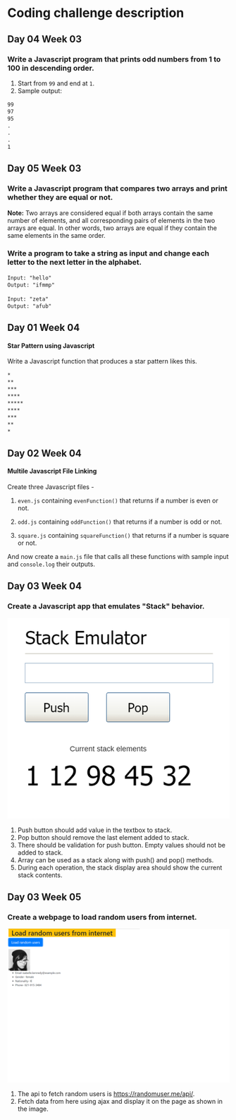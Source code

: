 # Coding challenge description

## Day 04 Week 03
### Write a Javascript program that prints odd numbers from 1 to 100 in descending order.


1. Start from `99` and end at `1`.
2. Sample output:
```
99
97
95
.
.
.
1
```
## Day 05 Week 03

### Write a Javascript program that compares two arrays and print whether they are equal or not.

**Note:** Two arrays are considered equal if both arrays contain the same number of elements, and all corresponding pairs of elements in the two arrays are equal. In other words, two arrays are equal if they contain the same elements in the same order. 


### Write a program to take a string as input and change each letter to the next letter in the alphabet.


```
Input: "hello"
Output: "ifmmp"

Input: "zeta"
Output: "afub"
```
## Day 01 Week 04

#### Star Pattern using Javascript

Write a Javascript function that produces a star pattern likes this.

```
*
**
***
****
*****
****
***
**
*
```

## Day 02 Week 04

#### Multile Javascript File Linking


Create three Javascript files - 

1. `even.js` containing `evenFunction()` that returns if a number is even or not.

2. `odd.js` containing `oddFunction()` that returns if a number is odd or not.

3. `square.js` containing `squareFunction()` that returns if a number is square or not.

And now create a `main.js` file that calls all these functions with sample input and `console.log` their outputs.

## Day 03 Week 04
### Create a Javascript app that emulates "Stack" behavior.
![stack](images/stack.png)
1. Push button should add value in the textbox to stack.
2. Pop button should remove the last element added to stack.
3. There should be validation for push button. Empty values should not be added to stack.
4. Array can be used as a stack along with push() and pop() methods.
5. During each operation, the stack display area should show the current stack contents.

## Day 03 Week 05
### Create a webpage to load random users from internet.
![random users](images/random-user-cc.png)

1. The api to fetch random users is https://randomuser.me/api/.
2. Fetch data from here using ajax and display it on the page as shown in the image.
